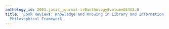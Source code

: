 ```yaml
---
anthology_id: 2003.jasis_journal-ir0anthology0volumeA54A2.8
title: 'Book Reviews: Knowledge and Knowing in Library and Information Science: A
  Philosophical Framework'
---
```

